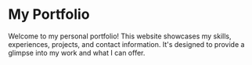 # My Portfolio

Welcome to my personal portfolio! This website showcases my skills, experiences, projects, and contact information. It's designed to provide a glimpse into my work and what I can offer.
